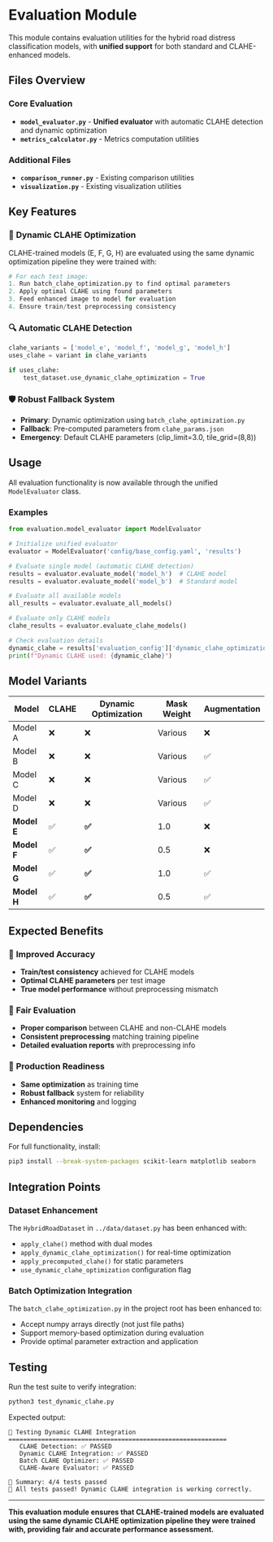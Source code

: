 # Evaluation Module

This module contains evaluation utilities for the hybrid road distress classification models, with **unified support** for both standard and CLAHE-enhanced models.

## Files Overview

### Core Evaluation
- **`model_evaluator.py`** - **Unified evaluator** with automatic CLAHE detection and dynamic optimization
- **`metrics_calculator.py`** - Metrics computation utilities

### Additional Files
- **`comparison_runner.py`** - Existing comparison utilities
- **`visualization.py`** - Existing visualization utilities

## Key Features

### 🎯 **Dynamic CLAHE Optimization**
CLAHE-trained models (E, F, G, H) are evaluated using the same dynamic optimization pipeline they were trained with:

```python
# For each test image:
1. Run batch_clahe_optimization.py to find optimal parameters
2. Apply optimal CLAHE using found parameters  
3. Feed enhanced image to model for evaluation
4. Ensure train/test preprocessing consistency
```

### 🔍 **Automatic CLAHE Detection**
```python
clahe_variants = ['model_e', 'model_f', 'model_g', 'model_h']
uses_clahe = variant in clahe_variants

if uses_clahe:
    test_dataset.use_dynamic_clahe_optimization = True
```

### 🛡️ **Robust Fallback System**
- **Primary**: Dynamic optimization using `batch_clahe_optimization.py`
- **Fallback**: Pre-computed parameters from `clahe_params.json`
- **Emergency**: Default CLAHE parameters (clip_limit=3.0, tile_grid=(8,8))

## Usage

All evaluation functionality is now available through the unified `ModelEvaluator` class.

### Examples

```python
from evaluation.model_evaluator import ModelEvaluator

# Initialize unified evaluator
evaluator = ModelEvaluator('config/base_config.yaml', 'results')

# Evaluate single model (automatic CLAHE detection)
results = evaluator.evaluate_model('model_h')  # CLAHE model
results = evaluator.evaluate_model('model_b')  # Standard model

# Evaluate all available models
all_results = evaluator.evaluate_all_models()

# Evaluate only CLAHE models  
clahe_results = evaluator.evaluate_clahe_models()

# Check evaluation details
dynamic_clahe = results['evaluation_config']['dynamic_clahe_optimization']
print(f"Dynamic CLAHE used: {dynamic_clahe}")
```

## Model Variants

| Model | CLAHE | Dynamic Optimization | Mask Weight | Augmentation |
|-------|-------|---------------------|-------------|--------------|
| Model A | ❌ | ❌ | Various | ❌ |
| Model B | ❌ | ❌ | Various | ✅ |
| Model C | ❌ | ❌ | Various | ✅ |
| Model D | ❌ | ❌ | Various | ✅ |
| **Model E** | ✅ | **✅** | 1.0 | ❌ |
| **Model F** | ✅ | **✅** | 0.5 | ❌ |
| **Model G** | ✅ | **✅** | 1.0 | ✅ |
| **Model H** | ✅ | **✅** | 0.5 | ✅ |

## Expected Benefits

### 🎯 **Improved Accuracy**
- **Train/test consistency** achieved for CLAHE models
- **Optimal CLAHE parameters** per test image
- **True model performance** without preprocessing mismatch

### 🔬 **Fair Evaluation**
- **Proper comparison** between CLAHE and non-CLAHE models
- **Consistent preprocessing** matching training pipeline
- **Detailed evaluation reports** with preprocessing info

### 🚀 **Production Readiness**
- **Same optimization** as training time
- **Robust fallback** system for reliability
- **Enhanced monitoring** and logging

## Dependencies

For full functionality, install:
```bash
pip3 install --break-system-packages scikit-learn matplotlib seaborn
```

## Integration Points

### Dataset Enhancement
The `HybridRoadDataset` in `../data/dataset.py` has been enhanced with:
- `apply_clahe()` method with dual modes
- `apply_dynamic_clahe_optimization()` for real-time optimization
- `apply_precomputed_clahe()` for static parameters
- `use_dynamic_clahe_optimization` configuration flag

### Batch Optimization Integration
The `batch_clahe_optimization.py` in the project root has been enhanced to:
- Accept numpy arrays directly (not just file paths)
- Support memory-based optimization during evaluation
- Provide optimal parameter extraction and application

## Testing

Run the test suite to verify integration:
```bash
python3 test_dynamic_clahe.py
```

Expected output:
```
🚀 Testing Dynamic CLAHE Integration
============================================================
   CLAHE Detection: ✅ PASSED
   Dynamic CLAHE Integration: ✅ PASSED  
   Batch CLAHE Optimizer: ✅ PASSED
   CLAHE-Aware Evaluator: ✅ PASSED

🎯 Summary: 4/4 tests passed
🎉 All tests passed! Dynamic CLAHE integration is working correctly.
```

---

**This evaluation module ensures that CLAHE-trained models are evaluated using the same dynamic CLAHE optimization pipeline they were trained with, providing fair and accurate performance assessment.**
